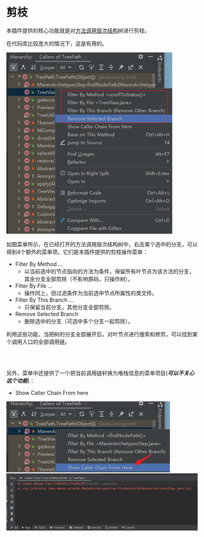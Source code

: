 # 剪枝

本插件提供的核心功能就是对[方法调用层次结构](https://www.jetbrains.com/guide/go/tips/call-hierarchy/)树进行剪枝。

在代码库比较庞大的情况下，这是有用的。

![image-20240826141721136](https://raw.githubusercontent.com/huxiaoning/img/master/image-20240826141721136.png)

如图菜单所示，在已经打开的方法调用层次结构树中，右击某个选中的分支，可以得到4个额外的菜单项，它们是本插件提供的剪枝操作菜单：

- Filter By Method ...
  - 以当前选中的节点指向的方法为条件，保留所有叶节点为该方法的分支，其余分支全部剪除（不影响原码，只操作树）。
- Filter By File ...
  - 操作同上，但过滤条件为当前选中节点所属性的类文件。
- Filter By This Branch ...
  - 只保留当前分支，其他分支全部剪除。
- Remove Selected Branch
  - 删除选中的分支（可选中多个分支一起剪除）。

利用这些功能，当把树的分支全部展开后，对叶节点进行搜索和修剪，可以找到某个调用入口的全部调用链。





<br>

<br>

另外，菜单中还提供了一个把当前调用链轩换为堆栈信息的菜单项目(***可以不关心这个功能***)：

- Show Caller Chain From here

![image-20240826142812387](https://raw.githubusercontent.com/huxiaoning/img/master/image-20240826142812387.png)![image-20240826142824819](https://raw.githubusercontent.com/huxiaoning/img/master/image-20240826142824819.png)